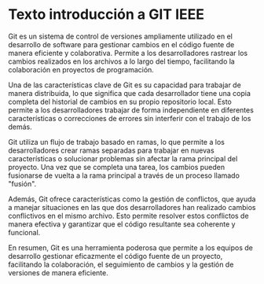 # Texto introducción a GIT IEEE

Git es un sistema de control de versiones ampliamente utilizado en el desarrollo de software para gestionar cambios en el código fuente de manera eficiente y colaborativa. Permite a los desarrolladores rastrear los cambios realizados en los archivos a lo largo del tiempo, facilitando la colaboración en proyectos de programación.

Una de las características clave de Git es su capacidad para trabajar de manera distribuida, lo que significa que cada desarrollador tiene una copia completa del historial de cambios en su propio repositorio local. Esto permite a los desarrolladores trabajar de forma independiente en diferentes características o correcciones de errores sin interferir con el trabajo de los demás.

Git utiliza un flujo de trabajo basado en ramas, lo que permite a los desarrolladores crear ramas separadas para trabajar en nuevas características o solucionar problemas sin afectar la rama principal del proyecto. Una vez que se completa una tarea, los cambios pueden fusionarse de vuelta a la rama principal a través de un proceso llamado "fusión".

Además, Git ofrece características como la gestión de conflictos, que ayuda a manejar situaciones en las que dos desarrolladores han realizado cambios conflictivos en el mismo archivo. Esto permite resolver estos conflictos de manera efectiva y garantizar que el código resultante sea coherente y funcional.

En resumen, Git es una herramienta poderosa que permite a los equipos de desarrollo gestionar eficazmente el código fuente de un proyecto, facilitando la colaboración, el seguimiento de cambios y la gestión de versiones de manera eficiente.
